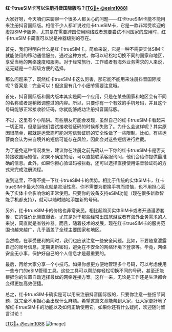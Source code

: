 **红卡trueSIM卡可以注册抖音国际版吗？[[TG💪+ @esim1088](https://t.me/s/esim1088)]**

大家好呀，今天咱们来聊聊一个很多人都关心的问题——红卡trueSIM卡能不能用来注册抖音国际版。相信不少人都听说过红卡trueSIM卡，它是一款非常受欢迎的虚拟SIM卡服务，尤其是在需要跨国使用网络或者想要尝试不同国家的应用时，红卡trueSIM卡简直可以说是神器级别的存在。

首先，我们得明白什么是红卡trueSIM卡。简单来说，它是一种不需要实体SIM卡就能使用的移动通信服务。通过这种方式，你可以轻松地切换不同的国家和地区，享受当地的网络速度和服务。对于经常旅行、工作或者有海外业务需求的人来说，这无疑是一个超级方便的选择。

那么问题来了，既然红卡trueSIM卡这么厉害，那它能不能用来注册抖音国际版呢？答案是：完全可以！但这里有几个小细节需要注意哦。

首先，抖音国际版和国内版本其实是同一个应用，只是在某些国家和地区会有不同的名称或者是稍微调整过的内容。所以，只要你有一个有效的手机号码，并且这个号码能够正常接收验证码，你就能够成功注册抖音国际版。

不过，这里有个小陷阱。有些朋友可能会发现，虽然自己的红卡trueSIM卡看起来一切正常，但是当他们尝试接收验证码的时候却失败了。为什么会这样呢？其实原因很简单，那就是运营商可能对短信验证码的安全性做了一些限制。比如，有些运营商会认为来自境外的短信可能存在风险，因此会对这些短信进行拦截。

为了避免这种情况发生，建议你在注册之前先确认一下你的红卡trueSIM卡是否支持接收国际短信。如果不确定的话，可以直接联系客服询问，他们会给你提供最准确的信息。此外，如果你担心验证码被拦截，还可以选择直接使用语音验证码的方式来完成注册流程。

说到这里，不得不提一下红卡trueSIM卡的优势。相比于传统的实体SIM卡，红卡trueSIM卡最大的特点就是灵活性高。你不需要为更换手机而烦恼，也不用担心丢失了实体卡会影响你的正常使用。只要你的设备支持eSIM功能（现在很多新款智能手机都支持），就可以随时随地添加新的号码。

另外，红卡trueSIM卡的价格也非常亲民。相比起购买实体SIM卡或者开通漫游套餐，它的性价比简直爆表。尤其是对于那些经常出国旅游或者有海外业务需求的人来说，简直就是省钱神器。而且，随着技术的发展，现在红卡trueSIM卡的服务范围也越来越广，几乎涵盖了全球主要国家和地区。

当然啦，在享受便利的同时，我们也应该注意一些安全问题。比如，不要随意泄露自己的账号信息，定期更新密码，避免在不安全的网络环境下登录等。毕竟，网络安全无小事，保护好自己的个人信息才是最重要的。

最后，再给大家分享一个小技巧。如果你想更方便地管理多个号码，可以考虑使用一些专门的eSIM管理工具。这些工具可以帮助你轻松切换不同的号码，甚至还能根据你的位置自动选择最优的网络连接方案。这样一来，无论是工作还是生活都会变得更加高效便捷。

总之，红卡trueSIM卡确实是可以用来注册抖音国际版的，只要你注意一些细节问题，就完全不用担心会出现什么麻烦。希望这篇文章能帮到大家，让大家更好地了解红卡trueSIM卡的功能以及如何正确使用它。如果你还有什么疑问，欢迎随时留言讨论！

[[TG💪+ @esim1088](https://t.me/s/esim1088) ![Image](https://i.postimg.cc/4NQfJmqS/Snipaste-2025-05-13-00-14-12.png)]